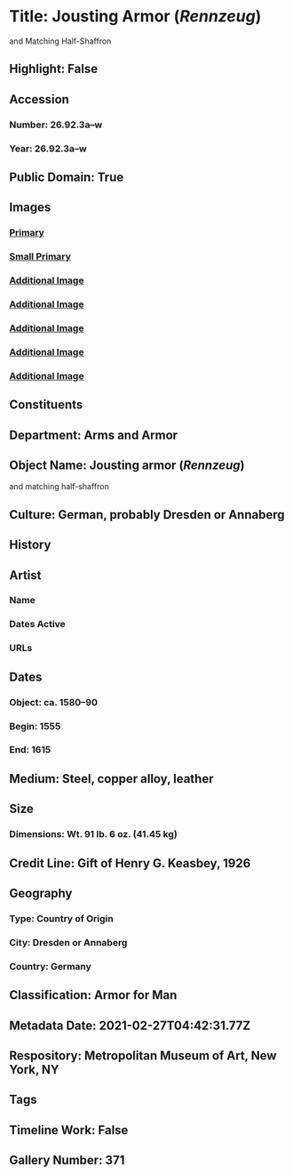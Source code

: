 # Title: Jousting Armor (<i>Rennzeug</i>) 
and Matching Half-Shaffron
## Highlight: False
## Accession
### Number: 26.92.3a–w
### Year: 26.92.3a–w
## Public Domain: True
## Images
### [Primary](https://images.metmuseum.org/CRDImages/aa/original/DP-12881-001.jpg)
### [Small Primary](https://images.metmuseum.org/CRDImages/aa/web-large/DP-12881-001.jpg)
### [Additional Image](https://images.metmuseum.org/CRDImages/aa/original/DP-12881-002.jpg)
### [Additional Image](https://images.metmuseum.org/CRDImages/aa/original/sfma26.92.3_156708.jpg)
### [Additional Image](https://images.metmuseum.org/CRDImages/aa/original/26.92.3_157034_May2015.jpg)
### [Additional Image](https://images.metmuseum.org/CRDImages/aa/original/26.92.3_157035_May2015.jpg)
### [Additional Image](https://images.metmuseum.org/CRDImages/aa/original/DP-12881-003.jpg)
## Constituents
## Department: Arms and Armor
## Object Name: Jousting armor (<i>Rennzeug</i>) 
and matching half-shaffron
## Culture: German, probably Dresden or Annaberg
## History
## Artist
### Name
### Dates Active
### URLs
## Dates
### Object: ca. 1580–90
### Begin: 1555
### End: 1615
## Medium: Steel, copper alloy, leather
## Size
### Dimensions: Wt. 91 lb. 6 oz. (41.45 kg)
## Credit Line: Gift of Henry G. Keasbey, 1926
## Geography
### Type: Country of Origin
### City: Dresden or Annaberg
### Country: Germany
## Classification: Armor for Man
## Metadata Date: 2021-02-27T04:42:31.77Z
## Respository: Metropolitan Museum of Art, New York, NY
## Tags
## Timeline Work: False
## Gallery Number: 371
